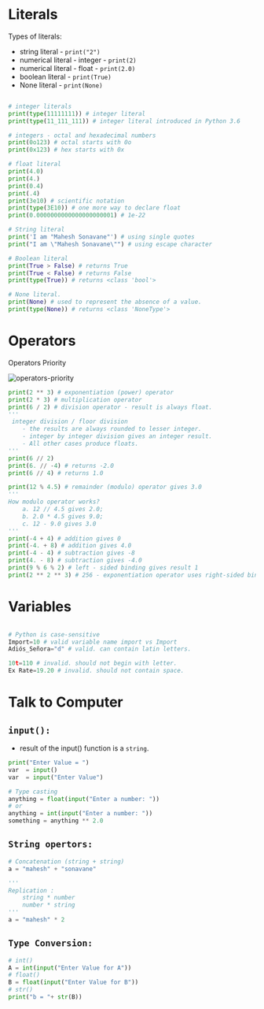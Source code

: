 # Literals

Types of literals:
- string literal - `print("2")` 
- numerical literal - integer - `print(2)`
- numerical literal - float - `print(2.0)`
- boolean literal - `print(True)`
- None literal - `print(None)`
```python

# integer literals
print(type(11111111)) # integer literal
print(type(11_111_111)) # integer literal introduced in Python 3.6

# integers - octal and hexadecimal numbers
print(0o123) # octal starts with 0o
print(0x123) # hex starts with 0x

# float literal
print(4.0)  
print(4.) 
print(0.4)
print(.4) 
print(3e10) # scientific notation
print(type(3E10)) # one more way to declare float
print(0.0000000000000000000001) # 1e-22

# String literal
print('I am "Mahesh Sonavane"') # using single quotes
print("I am \"Mahesh Sonavane\"") # using escape character

# Boolean literal
print(True > False) # returns True
print(True < False) # returns False
print(type(True)) # returns <class 'bool'>

# None literal. 
print(None) # used to represent the absence of a value. 
print(type(None)) # returns <class 'NoneType'>
```
# Operators

Operators Priority

![operators-priority](https://user-images.githubusercontent.com/45288730/67143194-e21c9780-f279-11e9-85ef-4baec185d605.JPG)

```python
print(2 ** 3) # exponentiation (power) operator
print(2 * 3) # multiplication operator
print(6 / 2) # division operator - result is always float.
'''
 integer division / floor division
    - the results are always rounded to lesser integer.
    - integer by integer division gives an integer result.  
    - All other cases produce floats.
'''
print(6 // 2) 
print(6. // -4) # returns -2.0 
print(6 // 4) # returns 1.0 

print(12 % 4.5) # remainder (modulo) operator gives 3.0
'''
How modulo operator works? 
    a. 12 // 4.5 gives 2.0; 
    b. 2.0 * 4.5 gives 9.0; 
    c. 12 - 9.0 gives 3.0
'''
print(-4 + 4) # addition gives 0
print(-4. + 8) # addition gives 4.0
print(-4 - 4) # subtraction gives -8
print(4. - 8) # subtraction gives -4.0
print(9 % 6 % 2) # left - sided binding gives result 1
print(2 ** 2 ** 3) # 256 - exponentiation operator uses right-sided binding.
```

# Variables

```python

# Python is case-sensitive
Import=10 # valid variable name import vs Import 
Adiós_Señora="d" # valid. can contain latin letters.

10t=110 # invalid. should not begin with letter.
Ex Rate=19.20 # invalid. should not contain space.
```

# Talk to Computer

## `input():` 
- result of the input() function is a `string`.

```python
print("Enter Value = ")
var  = input()
var  = input("Enter Value")

# Type casting
anything = float(input("Enter a number: "))
# or
anything = int(input("Enter a number: "))
something = anything ** 2.0
```

## `String opertors:`

```python
# Concatenation (string + string)
a = "mahesh" + "sonavane"

''' 
Replication :
    string * number 
    number * string
'''
a = "mahesh" * 2
```
## `Type Conversion:`

```python
# int()
A = int(input("Enter Value for A"))
# float()
B = float(input("Enter Value for B"))
# str()
print("b = "+ str(B))
```
